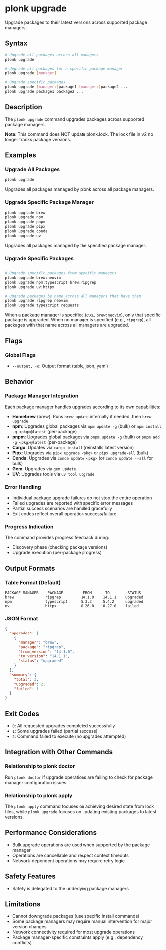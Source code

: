 # plonk upgrade

Upgrade packages to their latest versions across supported package managers.

## Syntax

```bash
# Upgrade all packages across all managers
plonk upgrade

# Upgrade all packages for a specific package manager
plonk upgrade [manager]

# Upgrade specific packages
plonk upgrade [manager:]package1 [manager:]package2 ...
plonk upgrade package1 package2 ...
```

## Description

The `plonk upgrade` command upgrades packages across supported package managers.

**Note**: This command does NOT update plonk.lock. The lock file in v2 no longer tracks package versions.

## Examples

### Upgrade All Packages
```bash
plonk upgrade
```
Upgrades all packages managed by plonk across all package managers.

### Upgrade Specific Package Manager
```bash
plonk upgrade brew
plonk upgrade npm
plonk upgrade pnpm
plonk upgrade pipx
plonk upgrade conda
plonk upgrade uv
```
Upgrades all packages managed by the specified package manager.

### Upgrade Specific Packages
```bash

# Upgrade specific packages from specific managers
plonk upgrade brew:neovim
plonk upgrade npm:typescript brew:ripgrep
plonk upgrade uv:httpx

# Upgrade packages by name across all managers that have them
plonk upgrade ripgrep neovim
plonk upgrade typescript requests
```
When a package manager is specified (e.g., `brew:neovim`), only that specific package is upgraded.
When no manager is specified (e.g., `ripgrep`), all packages with that name across all managers are upgraded.

## Flags

### Global Flags
- `--output, -o`: Output format (table, json, yaml)

## Behavior

### Package Manager Integration
Each package manager handles upgrades according to its own capabilities:

- **Homebrew** (brew): Runs `brew update` internally if needed, then `brew upgrade`
- **npm**: Upgrades global packages via `npm update -g` (bulk) or `npm install -g <pkg>@latest` (per-package)
- **pnpm**: Upgrades global packages via `pnpm update -g` (bulk) or `pnpm add -g <pkg>@latest` (per-package)
- **Cargo**: Updates via `cargo install` (reinstalls latest version)
- **Pipx**: Upgrades via `pipx upgrade <pkg>` or `pipx upgrade-all` (bulk)
- **Conda**: Upgrades via `conda update <pkg>` (or `conda update --all` for bulk)
- **Gem**: Upgrades via `gem update`
- **UV**: Upgrades tools via `uv tool upgrade`

### Error Handling
- Individual package upgrade failures do not stop the entire operation
- Failed upgrades are reported with specific error messages
- Partial success scenarios are handled gracefully
- Exit codes reflect overall operation success/failure

### Progress Indication
The command provides progress feedback during:
- Discovery phase (checking package versions)
- Upgrade execution (per-package progress)

## Output Formats

### Table Format (Default)
```
PACKAGE MANAGER    PACKAGE         FROM      TO        STATUS
brew              ripgrep         14.1.0    14.1.1    upgraded
npm               typescript      5.3.3     5.4.2     upgraded
uv                httpx           0.26.0    0.27.0    failed
```

### JSON Format
```json
{
  "upgrades": [
    {
      "manager": "brew",
      "package": "ripgrep",
      "from_version": "14.1.0",
      "to_version": "14.1.1",
      "status": "upgraded"
    }
  ],
  "summary": {
    "total": 3,
    "upgraded": 2,
    "failed": 1
  }
}
```

## Exit Codes

- `0`: All requested upgrades completed successfully
- `1`: Some upgrades failed (partial success)
- `2`: Command failed to execute (no upgrades attempted)

## Integration with Other Commands

### Relationship to plonk doctor
Run `plonk doctor` if upgrade operations are failing to check for package manager configuration issues.

### Relationship to plonk apply
The `plonk apply` command focuses on achieving desired state from lock files, while `plonk upgrade` focuses on updating existing packages to latest versions.

## Performance Considerations

- Bulk upgrade operations are used when supported by the package manager
- Operations are cancellable and respect context timeouts
- Network-dependent operations may require retry logic

## Safety Features

- Safety is delegated to the underlying package managers

## Limitations

- Cannot downgrade packages (use specific install commands)
- Some package managers may require manual intervention for major version changes
- Network connectivity required for most upgrade operations
- Package manager-specific constraints apply (e.g., dependency conflicts)
